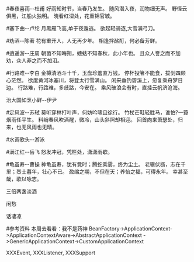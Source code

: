#春夜喜雨--杜甫
好雨知时节，当春乃发生。
随风潜入夜，润物细无声。
野径云俱黑，江船火独明。
晓看红湿处，花重锦官城。

#塞下曲--卢纶
月黑雁飞高,单于夜遁逃。
欲起轻骑逐,大雪满弓刀。

#劝酒--陈著
花有重开人，人无再少年。
相逢拌酩酊，何必备芳鲜。

#逍遥游--庄周
朝菌不知晦朔，蟪蛄不知春秋，此小年也。
且众人誉之而不加劝，众人非之而不加沮。

#行路难--李白
金樽清酒斗十千，玉盘珍羞直万钱。
停杯投箸不能食，拔剑四顾心茫然。
欲度黄河冰塞川，将登太行雪满山。
闲来垂钓碧溪上，忽复乘舟梦日边。
行路难，行路难，多歧路，今安在。
乘风破浪会有时，直挂云帆济沧海。

治大国如烹小鲜--伊尹

#定风波--苏轼
莫听穿林打叶声，何妨吟啸且徐行。
竹杖芒鞋轻胜马，谁怕?一蓑烟雨任平生。
料峭春风吹酒醒，微冷，山头斜照却相迎。
回首向来萧瑟处，归来，也无风雨也无晴。

#水调歌头--游泳


#满江红--岳飞
怒发冲冠，凭栏处，潇潇雨歇。


#龟虽寿--曹操
神龟虽寿，犹有竟时；腾蛇乘雾，终为尘土。
老骥伏枥，志在千里；烈士暮年，壮心不已。
盈缩之期，不但在天；养怡之福，可得永年。
幸甚至哉，歌以咏志。

三倍两盏淡酒

闲愁

话凄凉


#参考资料
本周去看看：我不是药神
BeanFactory->ApplicationContext->ApplicationContextAware->AbstractApplicationContext
->GenericApplicationContext->CustomApplicationContext

XXXEvent, XXXListener, XXXSupport

